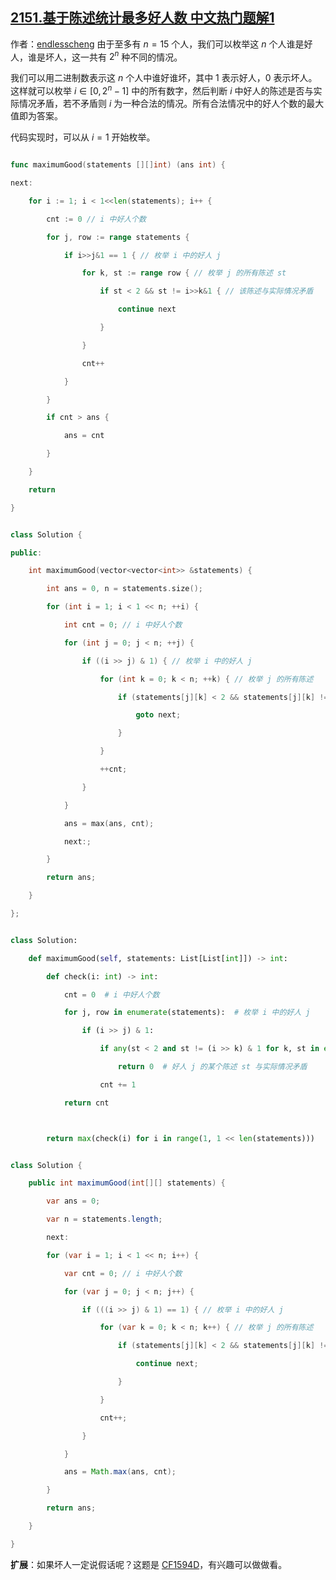 ## [2151.基于陈述统计最多好人数 中文热门题解1](https://leetcode.cn/problems/maximum-good-people-based-on-statements/solutions/100000/er-jin-zhi-mei-ju-by-endlesscheng-ttix)

作者：[endlesscheng](https://leetcode.cn/u/endlesscheng)
由于至多有 $n=15$ 个人，我们可以枚举这 $n$ 个人谁是好人，谁是坏人，这一共有 $2^n$ 种不同的情况。

我们可以用二进制数表示这 $n$ 个人中谁好谁坏，其中 $1$ 表示好人，$0$ 表示坏人。这样就可以枚举 $i\in [0, 2^n-1]$ 中的所有数字，然后判断 $i$ 中好人的陈述是否与实际情况矛盾，若不矛盾则 $i$ 为一种合法的情况。所有合法情况中的好人个数的最大值即为答案。

代码实现时，可以从 $i=1$ 开始枚举。

```go [sol1-Go]
func maximumGood(statements [][]int) (ans int) {
next:
	for i := 1; i < 1<<len(statements); i++ {
		cnt := 0 // i 中好人个数
		for j, row := range statements {
			if i>>j&1 == 1 { // 枚举 i 中的好人 j
				for k, st := range row { // 枚举 j 的所有陈述 st
					if st < 2 && st != i>>k&1 { // 该陈述与实际情况矛盾
						continue next
					}
				}
				cnt++
			}
		}
		if cnt > ans {
			ans = cnt
		}
	}
	return
}
```

```C++ [sol1-C++]
class Solution {
public:
    int maximumGood(vector<vector<int>> &statements) {
        int ans = 0, n = statements.size();
        for (int i = 1; i < 1 << n; ++i) {
            int cnt = 0; // i 中好人个数
            for (int j = 0; j < n; ++j) {
                if ((i >> j) & 1) { // 枚举 i 中的好人 j
                    for (int k = 0; k < n; ++k) { // 枚举 j 的所有陈述
                        if (statements[j][k] < 2 && statements[j][k] != ((i >> k) & 1)) { // 该陈述与实际情况矛盾
                            goto next;
                        }
                    }
                    ++cnt;
                }
            }
            ans = max(ans, cnt);
            next:;
        }
        return ans;
    }
};
```

```Python [sol1-Python3]
class Solution:
    def maximumGood(self, statements: List[List[int]]) -> int:
        def check(i: int) -> int:
            cnt = 0  # i 中好人个数
            for j, row in enumerate(statements):  # 枚举 i 中的好人 j
                if (i >> j) & 1:
                    if any(st < 2 and st != (i >> k) & 1 for k, st in enumerate(row)):
                        return 0  # 好人 j 的某个陈述 st 与实际情况矛盾
                    cnt += 1
            return cnt

        return max(check(i) for i in range(1, 1 << len(statements)))
```

```java [sol1-Java]
class Solution {
    public int maximumGood(int[][] statements) {
        var ans = 0;
        var n = statements.length;
        next:
        for (var i = 1; i < 1 << n; i++) {
            var cnt = 0; // i 中好人个数
            for (var j = 0; j < n; j++) {
                if (((i >> j) & 1) == 1) { // 枚举 i 中的好人 j
                    for (var k = 0; k < n; k++) { // 枚举 j 的所有陈述
                        if (statements[j][k] < 2 && statements[j][k] != ((i >> k) & 1)) { // 该陈述与实际情况矛盾
                            continue next;
                        }
                    }
                    cnt++;
                }
            }
            ans = Math.max(ans, cnt);
        }
        return ans;
    }
}
```

**扩展**：如果坏人一定说假话呢？这题是 [CF1594D](https://codeforces.com/problemset/problem/1594/D)，有兴趣可以做做看。
